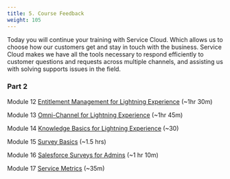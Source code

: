 ```yaml
---
title: 5. Course Feedback
weight: 105
---
```


Today you will continue your training with Service Cloud. Which allows us to choose how our customers get and stay in touch with the business. Service Cloud makes we have all the tools necessary to respond efficiently to customer questions and requests across multiple channels, and assisting us with solving supports issues in the field.

### Part 2

Module 12 
[Entitlement Management for Lightning Experience](https://trailhead.salesforce.com/content/learn/modules/entitlement-management-for-lightning-experience?trail_id=service_cloud_move) (~1hr 30m)

Module 13 
[Omni-Channel for Lightning Experience](https://trailhead.salesforce.com/content/learn/modules/omni-channel-lex?trail_id=service_cloud_move) (~1hr 45m)

Module 14 
[Knowledge Basics for Lightning Experience](https://trailhead.salesforce.com/content/learn/modules/lightning-knowledge-basics?trail_id=service_cloud_move) (~30)

Module 15
[Survey Basics](https://trailhead.salesforce.com/content/learn/modules/survey-basics?trail_id=service_cloud_move) (~1.5 hrs)

Module 16
[Salesforce Surveys for Admins](https://trailhead.salesforce.com/content/learn/modules/salesforce-surveys-for-admins?trail_id=service_cloud_move) (~1 hr 10m)

Module 17
[Service Metrics](https://trailhead.salesforce.com/content/learn/modules/service_metrics?trail_id=service_cloud_move) (~35m)




